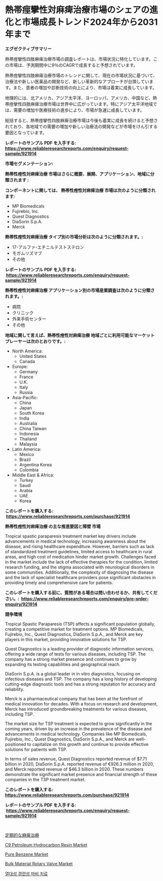 <p><h1>熱帯痙攣性対麻痺治療市場のシェアの進化と市場成長トレンド2024年から2031年まで</h1></p><p><strong>エグゼクティブサマリー</strong></p>
<p><p>熱帯痙攣性四肢麻痺治療市場の調査レポートは、市場状況に特化しています。この市場は、予測期間中に9％のCAGRで成長すると予想されています。</p><p>熱帯痙攣性四肢麻痺治療市場のトレンドに関して、現在の市場状況に基づいて、治療法や新しい医薬品の開発など、新しい革新的なアプローチが台頭しています。また、患者の増加や診断技術の向上により、市場は着実に成長しています。</p><p>地理的には、北アメリカ、アジア太平洋、ヨーロッパ、アメリカ、中国など、熱帯痙攣性四肢麻痺治療市場は世界中に広がっています。特にアジア太平洋地域では、需要の増加や医療技術の進歩により、市場が急速に成長しています。</p><p>総括すると、熱帯痙攣性四肢麻痺治療市場は今後も着実に成長を続けると予想されており、各地域での需要の増加や新しい治療法の開発などが市場をけん引する要因となっています。</p></p>
<p><strong>レポートのサンプル PDF を入手する: <a href="https://www.reliableresearchreports.com/enquiry/request-sample/921914">https://www.reliableresearchreports.com/enquiry/request-sample/921914</a></strong></p>
<p><strong>市場セグメンテーション:</strong></p>
<p><strong> 熱帯性痙性対麻痺治療 市場はさらに概要、展開、アプリケーション、地域に分類されます :</strong></p>
<p><strong>コンポーネントに関しては、 熱帯性痙性対麻痺治療 市場は次のように分類されます: &nbsp;</strong></p>
<p><ul><li>MP Biomedicals</li><li>Fujirebio, Inc.</li><li>Quest Diagnostics</li><li>DiaSorin S.p.A.</li><li>Merck</li></ul></p>
<p><strong> 熱帯性痙性対麻痺治療 タイプ別の市場分析は次のように分類されます。:</strong></p>
<p><ul><li>17-アルファ-エチニルテストステロン</li><li>モガムリズマブ</li><li>その他</li></ul></p>
<p><strong>レポートのサンプル PDF を入手する: &nbsp;<a href="https://www.reliableresearchreports.com/enquiry/request-sample/921914">https://www.reliableresearchreports.com/enquiry/request-sample/921914</a></strong></p>
<p><strong> 熱帯性痙性対麻痺治療 アプリケーション別の市場産業調査は次のように分類されます。:</strong></p>
<p><ul><li>病院</li><li>クリニック</li><li>外来手術センター</li><li>その他</li></ul></p>
<p><strong>地域に関して言えば、熱帯性痙性対麻痺治療 地域ごとに利用可能なマーケットプレーヤーは次のとおりです。:</strong></p>
<p><ul>
    <li>
        North America:
        <ul>
            <li>United States</li>
            <li>Canada</li>
        </ul>
    </li>
    <li>
        Europe:
        <ul>
            <li>Germany</li>
            <li>France</li>
            <li>U.K.</li>
            <li>Italy</li>
            <li>Russia</li>
        </ul>
    </li>
    <li>
        Asia-Pacific:
        <ul>
            <li>China</li>
            <li>Japan</li>
            <li>South Korea</li>
            <li>India</li>
            <li>Australia</li>
            <li>China Taiwan</li>
            <li>Indonesia</li>
            <li>Thailand</li>
            <li>Malaysia</li>
        </ul>
    </li>
    <li>
        Latin America:
        <ul>
            <li>Mexico</li>
            <li>Brazil</li>
            <li>Argentina Korea</li>
            <li>Colombia</li>
        </ul>
    </li>
    <li>
        Middle East & Africa:
        <ul>
            <li>Turkey</li>
            <li>Saudi</li>
            <li>Arabia</li>
            <li>UAE</li>
            <li>Korea</li>
        </ul>
    </li>
    </ul></p>
<p><strong>このレポートを購入する: &nbsp;<a href="https://www.reliableresearchreports.com/purchase/921914">https://www.reliableresearchreports.com/purchase/921914</a></strong></p>
<p><strong>熱帯性痙性対麻痺治療 の主な推進要因と障壁 市場</strong></p>
<p><p>Tropical spastic paraparesis treatment market key drivers include advancements in medical technology, increasing awareness about the disease, and rising healthcare expenditure. However, barriers such as lack of standardized treatment guidelines, limited access to healthcare in rural areas, and high cost of medication hinder market growth. Challenges faced in the market include the lack of effective therapies for the condition, limited research funding, and the stigma associated with neurological disorders in some communities. Additionally, the complexity of diagnosing the disease and the lack of specialist healthcare providers pose significant obstacles in providing timely and comprehensive care for patients.</p></p>
<p><strong>このレポートを購入する前に、質問がある場合は問い合わせるか、共有してください。:&nbsp; <a href="https://www.reliableresearchreports.com/enquiry/pre-order-enquiry/921914">https://www.reliableresearchreports.com/enquiry/pre-order-enquiry/921914</a></strong></p>
<p><strong>競争環境</strong></p>
<p><p>Tropical Spastic Paraparesis (TSP) affects a significant population globally, creating a competitive market for treatment options. MP Biomedicals, Fujirebio, Inc., Quest Diagnostics, DiaSorin S.p.A., and Merck are key players in this market, providing innovative solutions for TSP.</p><p>Quest Diagnostics is a leading provider of diagnostic information services, offering a wide range of tests for various diseases, including TSP. The company has a strong market presence and continues to grow by expanding its testing capabilities and geographical reach.</p><p>DiaSorin S.p.A. is a global leader in in vitro diagnostics, focusing on infectious diseases and TSP. The company has a long history of developing cutting-edge diagnostic tools and has a strong reputation for accuracy and reliability.</p><p>Merck is a pharmaceutical company that has been at the forefront of medical innovation for decades. With a focus on research and development, Merck has introduced groundbreaking treatments for various diseases, including TSP.</p><p>The market size for TSP treatment is expected to grow significantly in the coming years, driven by an increase in the prevalence of the disease and advancements in medical technology. Companies like MP Biomedicals, Fujirebio, Inc., Quest Diagnostics, DiaSorin S.p.A., and Merck are well-positioned to capitalize on this growth and continue to provide effective solutions for patients with TSP.</p><p>In terms of sales revenue, Quest Diagnostics reported revenue of $7.71 billion in 2020, DiaSorin S.p.A. reported revenue of €926.3 million in 2020, and Merck reported revenue of $46.3 billion in 2020. These numbers demonstrate the significant market presence and financial strength of these companies in the TSP treatment market.</p></p>
<p><strong>このレポートを購入する: &nbsp; <a href="https://www.reliableresearchreports.com/purchase/921914">https://www.reliableresearchreports.com/purchase/921914</a></strong></p>
<p><strong>レポートのサンプル PDF を入手する: &nbsp;<a href="https://www.reliableresearchreports.com/enquiry/request-sample/921914">https://www.reliableresearchreports.com/enquiry/request-sample/921914</a></strong><strong></strong></p>
<p>&nbsp;</p>
<p><p><a href="https://github.com/mohamedbakry57/Market-Research-Report-List-2/blob/main/4973294182393.md">定期的な麻痺治療</a></p><p><a href="https://github.com/khayangel/Market-Research-Report-List-2/blob/main/c9-petroleum-hydrocarbon-resin-market.md">C9 Petroleum Hydrocarbon Resin Market</a></p><p><a href="https://github.com/YashRP12/Market-Research-Report-List-3/blob/main/pure-benzene-market.md">Pure Benzene Market</a></p><p><a href="https://issuu.com/reportprime-2/docs/bulk-material-rotary-valve-market-size-2030.pptx">Bulk Material Rotary Valve Market</a></p><p><a href="https://github.com/sougarounis/Market-Research-Report-List-2/blob/main/1986799182390.md">열대성 경련성 마비 치료</a></p></p>